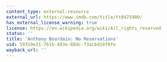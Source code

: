 ```yaml
---
content_type: external-resource
external_url: https://www.imdb.com/title/tt0475900/
has_external_license_warning: true
license: https://en.wikipedia.org/wiki/All_rights_reserved
status: ''
title: 'Anthony Bourdain: No Reservations'
uid: 59319e21-761b-483e-88dc-f3acbd10f8fe
wayback_url: ''
---
```

